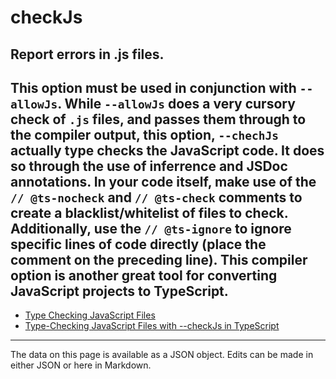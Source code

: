 <!-- Important! Do not modify comment blocks. They are necessary for the transformer to work properly -->

<!-- title -->
# checkJs

<!-- shortDescription -->
Report errors in .js files.
---

<!-- extendedDescription -->
This option must be used in conjunction with `--allowJs`. While `--allowJs` does a very cursory check of `.js` files, and passes them through to the compiler output, this option, `--chechJs` actually type checks the JavaScript code. It does so through the use of inferrence and JSDoc annotations. In your code itself, make use of the `// @ts-nocheck` and `// @ts-check` comments to create a blacklist/whitelist of files to check. Additionally, use the `// @ts-ignore` to ignore specific lines of code directly (place the comment on the preceding line). This compiler option is another great tool for converting JavaScript projects to TypeScript.
---

<!-- references -->
- [Type Checking JavaScript Files](https://www.typescriptlang.org/docs/handbook/type-checking-javascript-files.html)
- [Type-Checking JavaScript Files with --checkJs in TypeScript](https://mariusschulz.com/blog/type-checking-javascript-files-with-checkjs-in-typescript)
---

<!-- footer -->
The data on this page is available as a JSON object. Edits can be made in either JSON or here in Markdown.
